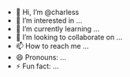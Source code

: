 - 👋 Hi, I’m @charless
- 👀 I’m interested in ...
- 🌱 I’m currently learning ...
- 💞️ I’m looking to collaborate on ...
- 📫 How to reach me ...
- 😄 Pronouns: ...
- ⚡ Fun fact: ...

<!---charless/njorohg is a ✨ special ✨ repository because its `README.md` (this file) appears on your GitHub profile.
You can click the Preview link to take a look at your changes.
--->
